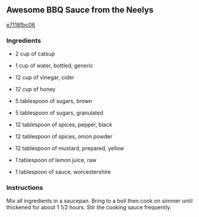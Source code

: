 ## Awesome BBQ Sauce from the Neelys

[e7118fbc06](http://www.food.com/recipe/awesome-bbq-sauce-from-the-neelys-462696)

### Ingredients

 - 2 cup of catsup

 - 1 cup of water, bottled, generic

 - 12 cup of vinegar, cider

 - 12 cup of honey

 - 5 tablespoon of sugars, brown

 - 5 tablespoon of sugars, granulated

 - 12 tablespoon of spices, pepper, black

 - 12 tablespoon of spices, onion powder

 - 12 tablespoon of mustard, prepared, yellow

 - 1 tablespoon of lemon juice, raw

 - 1 tablespoon of sauce, worcestershire

### Instructions

Mix all ingredients in a saucepan. Bring to a boil then cook on simmer until thickened for about 1 1/2 hours. Stir the cooking sauce frequently.